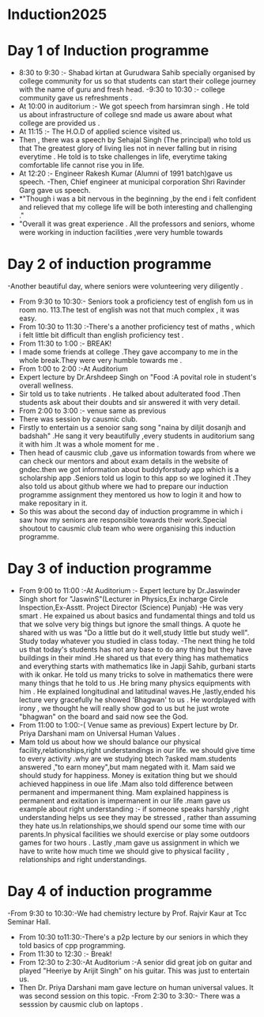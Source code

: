 # Induction2025
# Day 1 of Induction programme 
- 8:30 to 9:30 :- Shabad kirtan at Gurudwara Sahib specially organised by college community for us so that students can start their college journey with the name  of guru and fresh head.
-9:30 to 10:30 :- college community gave us refreshments .
 - At 10:00 in auditorium :- We got speech from  harsimran singh . He told us about infrastructure of college snd made us aware about what college are provided us .
 - At  11:15 :- The H.O.D of applied science visited us.
 - Then , there was a speech by Sehajal Singh (The principal) who told us that The greatest glory of living lies not in never falling but in rising everytime . He told is to tske challenges in life, everytime taking comfortable life cannot rise you in life. 
 - At 12:20 :- Engineer Rakesh Kumar (Alumni of 1991 batch)gave us speech.
-Then, Chief engineer at municipal corporation Shri Ravinder Garg gave us speech.
- *"Though i was a bit nervous in the beginning ,by the end i felt confident and relieved that my college life will be both interesting and challenging ."
- "Overall it was great experience . All the professors and seniors, whome were working in induction facilities ,were very humble towards 
# Day 2 of induction programme
-Another beautiful day, where seniors were volunteering very diligently .
- From 9:30 to 10:30:- Seniors took a proficiency test of english fom us in room no. 113.The test of english was not that much complex , it was easy.
- From 10:30 to 11:30 :-There's a another proficiency test of maths , which i felt little bit difficult than english proficiency test .
- From  11:30 to 1:00 :- BREAK!
- I made some friends at college .They gave accompany to me in the whole break.They were very humble towards me .
- From 1:00 to 2:00 :-At Auditorium
- Expert lecture by Dr.Arshdeep Singh on "Food :A povital role in  student's overall  wellness.
- Sir told us to take nutrients . He talked about adulterated food .Then students ask about their doubts and sir answered it with  very detail.
- From 2:00 to 3:00  :- venue same as previous
- There was session by causmic club.
- Firstly to entertain us a senoior sang song "naina by  diljit dosanjh and badshah" .He sang it very beautifully ,every students in auditorium sang it with him .It was a whole moment for me .
- Then head of causmic club ,gave us information towards from where we can check our mentors and about exam details in the website of gndec.then we got information about buddyforstudy app  which is a scholarship app .Seniors told us login to this app so we logined it .They also told us about github where we had to prepare our induction programme assignment they mentored us how to login it and how to make repositary in it.
- So this was about the second day of induction programme in which i saw how  my seniors are responsible towards their work.Special shoutout to causmic club team who were organising this induction programme.
# Day 3 of induction programme
- From 9:00 to 11:00 :-At Auditorium :- Expert lecture by Dr.Jaswinder Singh short for "JaswinS"(Lecturer in Physics,Ex incharge Circle Inspection,Ex-Asstt. Project Director (Science) Punjab) 
-He was very smart . He  expained us  about basics and fundamental things and told us that we  solve very big things but ignore the small things. A quote he shared with us was "Do a little but do it well,study little but study  well". Study today whatever you studied in class today.
-The next thing he told us that  today's  students has not any base to do any thing but they have buildings in their mind .He shared us that every thing has mathematics and everything starts with mathematics  like in Japji Sahib, gurbani starts with ik onkar. He told us many tricks to solve in mathematics there were many things that he told to us .He bring many physics equipments with him . He explained longitudinal and latitudinal waves.He  ,lastly,ended his lecture very gracefully he showed 'Bhagwan' to us . He wordplayed with irony , we thought  he will really show god to us but he just wrote "bhagwan" on the board and said now see the God.
- From 11:00 to 1:00:-( Venue same as previous) Expert lecture by Dr. Priya Darshani mam on Universal Human Values .
- Mam told us about how we  should balance our physical facility,relationships,right understandings in our life. we should give time to every activity .why are we studying btech ?asked mam.students answered ,"to earn money",but mam negated with it. Mam said we should study for happiness. Money is exitation thing but we should achieved happiness in oue life .Mam also told difference between permanent and impermanent thing. Mam explained happiness is permanent and exitation is impermanent  in our life .mam gave us example about right understanding :- if someone speaks harshly ,right understanding helps us see they may be stressed , rather than assuming they hate us.In relationships,we should spend our some time with our parents.In physical facilities we should exercise or play some outdoors games for two hours . Lastly ,mam gave us assignment in which we have to write how  much time we should give to physical facility , relationships and right understandings.
# Day 4  of induction programme                                                                                                            
-From 9:30 to 10:30:-We had chemistry lecture by Prof. Rajvir Kaur at Tcc Seminar Hall.
- From 10:30 to11:30:-There's a  p2p lecture by our seniors in which they told basics of cpp programming.
- From 11:30 to 12:30 :- Break!
- From 12:30 to 2:30:-At Auditorium :-A senior did great job on guitar and played "Heeriye by Arijit Singh" on his guitar. This was just to entertain us.
- Then Dr. Priya Darshani mam gave lecture on human universal values. It was second session on this topic.
  -From 2:30 to 3:30:- There was a sesssion by causmic club on laptops .
